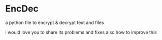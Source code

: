 # EncDec
a python file to encrypt &amp; decrypt text and files


i would love you to share its problems and fixes 
also how to improve this
